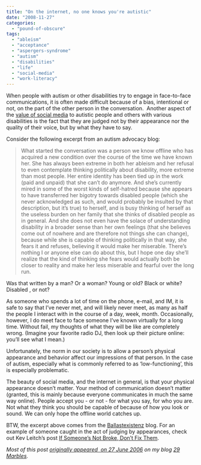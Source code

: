```yaml
---
title: "On the internet, no one knows you're autistic"
date: "2008-11-27"
categories: 
  - "pound-of-obscure"
tags: 
  - "ableism"
  - "acceptance"
  - "aspergers-syndrome"
  - "autism"
  - "disabilities"
  - "life"
  - "social-media"
  - "work-literacy"
---
```


When people with autism or other disabilities try to engage in face-to-face communications, it is often made difficult because of a bias, intentional or not, on the part of the other person in the conversation.  Another aspect of the [value of social media](http://blog.gbrettmiller.com/does-social-media-make-you-more-social/) to autistic people and others with various disabilities is the fact that they are judged not by their appearance nor the quality of their voice, but by what they have to say.

Consider the following excerpt from an autism advocacy blog:

> What started the conversation was a person we know offline who has acquired a new condition over the course of the time we have known her. She has always been extreme in both her ableism and her refusal to even contemplate thinking politically about disability, more extreme than most people. Her entire identity has been tied up in the work (paid and unpaid) that she can’t do anymore. And she’s currently mired in some of the worst kinds of self-hatred because she appears to have transferred her bigotry towards disabled people (which she never acknowledged as such, and would probably be insulted by that description, but it’s true) to herself, and is busy thinking of herself as the useless burden on her family that she thinks of disabled people as in general. And she does not even have the solace of understanding disability in a broader sense than her own feelings (that she believes come out of nowhere and are therefore not things she can change), because while she is capable of thinking politically in that way, she fears it and refuses, believing it would make her miserable. There’s nothing I or anyone else can do about this, but I hope one day she’ll realize that the kind of thinking she fears would actually both be closer to reality and make her less miserable and fearful over the long run.

Was that written by a man? Or a woman? Young or old? Black or white?  Disabled , or not?

As someone who spends a lot of time on the phone, e-mail, and IM, it is safe to say that I’ve never met, and will likely never meet, as many as half the people I interact with in the course of a day, week, month. Occasionally, however, I do meet face to face someone I’ve known virtually for a long time. Without fail, my thoughts of what they will be like are completely wrong. (Imagine your favorite radio DJ, then look up their picture online: you’ll see what I mean.)

Unfortunately, the norm in our society is to allow a person’s physical appearance and behavior affect our impressions of that person. In the case of autism, especially what is commonly referred to as ‘low-functioning’, this is especially problematic.

The beauty of social media, and the internet in general, is that your physical appearance doesn’t matter. Your method of communication doesn’t matter (granted, this is mainly because everyone communicates in much the same way online). People accept you - or not - for what you say, for who you are.  Not what they think you should be capable of because of how you look or sound. We can only hope the offline world catches up.

BTW, the excerpt above comes from the [Ballastexistenz](http://ballastexistenz.autistics.org/) blog. For an example of someone caught in the act of judging by appearances, check out Kev Leitch’s post [If Someone’s Not Broke, Don’t Fix Them](http://www.kevinleitch.co.uk/wp/?p=390 "Left Brain Right Brain").

_Most of this post [originally appeared  on 27 June 2006](http://autism.gbrettmiller.com/2006/06/on-the-internet-nobody-knows-youre-autistic/) on my blog_ [_29 Marbles_](http://autism.gbrettmiller.com)_._
